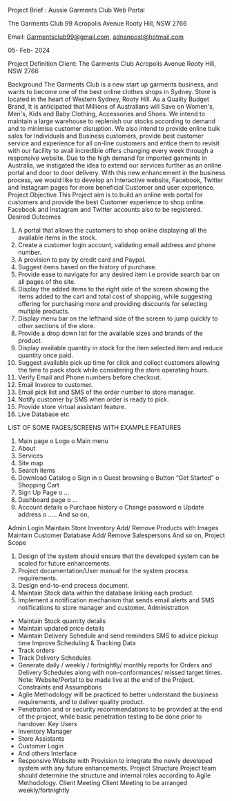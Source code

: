 Project Brief : Aussie Garments Club Web Portal

The Garments Club 99
Acropolis Avenue
Rooty Hill, NSW 2766

Email: Garmentsclub99@gmail.com, adnanpost@hotmail.com

05- Feb- 2024

Project Definition
Client:
The Garments Club
Acropolis Avenue
Rooty Hill, NSW 2766

Background
The Garments Club is a new start up garments business, and wants to become one of the best online clothes shops in Sydney. Store is located in the heart of Western Sydney, Rooty Hill. As a Quality Budget Brand, It is anticipated that Millions of Australians will Save on Women's, Men's, Kids and Baby Clothing, Accessories and Shoes. We intend to maintain a large warehouse to replenish our stocks according to demand and to minimise customer disruption. We also intend to provide online bulk sales for Individuals and Business customers, provide best customer service and experience for all on-line customers and entice them to revisit with our facility to avail incredible offers changing every week through a responsive website.
Due to the high demand for imported garments in Australia, we instigated the idea to extend our services further as an online portal and door to door delivery. With this new enhancement in the business process, we would like to develop an Interactive website, Facebook, Twitter and Instagram pages for more beneficial Customer and user experience.
Project Objective
This Project aim is to build an online web portal for customers and provide the best Customer experience to shop online. Facebook and Instagram and Twitter accounts also to be registered.
Desired Outcomes

1. A portal that allows the customers to shop online displaying all the available items in the stock.
2. Create a customer login account, validating email address and phone number.
3. A provision to pay by credit card and Paypal.
4. Suggest items based on the history of purchase.
5. Provide ease to navigate for any desired item i.e provide search bar on all pages of the site.
6. Display the added items to the right side of the screen showing the items added to the cart and total cost of shopping, while suggesting offering for purchasing more and providing discounts for selecting multiple products.
7. Display menu bar on the lefthand side of the screen to jump quickly to other sections of the store.
8. Provide a drop down list for the available sizes and brands of the product.
9. Display available quantity in stock for the item selected item and reduce quantity once paid.
10. Suggest available pick up time for click and collect customers allowing the time to pack stock while considering the store operating hours.
11. Verify Email and Phone numbers before checkout.
12. Email Invoice to customer.
13. Email pick list and SMS of the order number to store manager.
14. Notify customer by SMS when order is ready to pick.
15. Provide store virtual assistant feature.
16. Live Database
    etc

LIST OF SOME PAGES/SCREENS WITH EXAMPLE FEATURES

1. Main page
   o Logo
   o Main menu
1. About
1. Services
1. Site map
1. Search items
1. Download Catalog
   o Sign in
   o Guest browsing
   o Button “Get Started”
   o Shopping Cart
1. Sign Up Page
   o …
1. Dashboard page
   o …
1. Account details
   o Purchase history
   o Change password
   o Update address
   o …..
   And so on,

Admin Login
Maintain Store Inventory
Add/ Remove Products with Images
Maintain Customer Database
Add/ Remove Salespersons
And so on,
Project Scope

1. Design of the system should ensure that the developed system can be scaled for future enhancements.
2. Project documentation/User manual for the system process requirements.
3. Design end-to-end process document.
4. Maintain Stock data within the database linking each product.
5. Implement a notification mechanism that sends email alerts and SMS notifications to store manager and customer.
   Administration

- Maintain Stock quantity details
- Maintain updated price details
- Maintain Delivery Schedule and send reminders SMS to advice pickup time
  Improve Scheduling & Tracking Data
- Track orders
- Track Delivery Schedules
- Generate daily / weekly / fortnightly/ monthly reports for Orders and Delivery Schedules along with non-conformances/ missed target times.
  Note: Website/Portal to be made live at the end of the Project.
  Constraints and Assumptions
- Agile Methodology will be practiced to better understand the business requirements, and to deliver quality product.
- Penetration and or security recommendations to be provided at the end of the project, while basic penetration testing to be done prior to handover.
  Key Users
- Inventory Manager
- Store Assistants
- Customer Login
- And others
  Interface
- Responsive Website with Provision to integrate the newly developed system with any future enhancements.
  Project Structure Project team should determine the structure and internal roles according to Agile Methodology.
  Client Meeting Client Meeting to be arranged weekly/fortnightly
